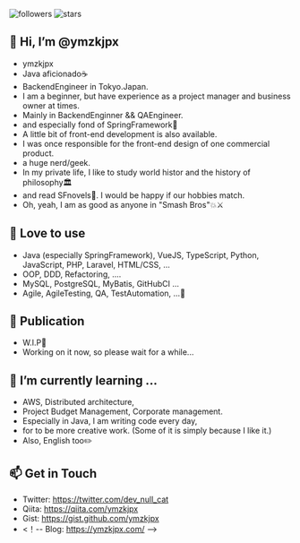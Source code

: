 ![followers](https://img.shields.io/github/followers/ymzkjpx?style=social)
![stars](https://img.shields.io/github/stars/ymzkjpx?style=social)  

## 👋 Hi, I’m @ymzkjpx
- ymzkjpx
- Java aficionado☕ 
- BackendEngineer in Tokyo.Japan.
- I am a beginner, but have experience as a project manager and business owner at times.
- Mainly in BackendEnginner && QAEngineer.
- and especially fond of SpringFramework🍃
- A little bit of front-end development is also available.
- I was once responsible for the front-end design of one commercial product.
- a huge nerd/geek.
- In my private life, I like to study world histor and the history of philosophy🏛️ 
- and read SFnovels🚀. I would be happy if our hobbies match.
- Oh, yeah, I am as good as anyone in "Smash Bros"💥⚔️

## 👀 Love to use
- Java (especially SpringFramework), VueJS, TypeScript, Python, JavaScript, PHP, Laravel, HTML/CSS, ...
- OOP, DDD, Refactoring, ....
- MySQL, PostgreSQL, MyBatis, GitHubCI ...
- Agile, AgileTesting, QA, TestAutomation, ...🤖

## 📝 Publication
- W.I.P👷
- Working on it now, so please wait for a while...

## 🌱 I’m currently learning ...
- AWS, Distributed architecture,
- Project Budget Management, Corporate management.
- Especially in Java, I am writing code every day, 
- for to be more creative work. (Some of it is simply because I like it.)
- Also, English too✏️

## 📫 Get in Touch
- Twitter: https://twitter.com/dev_null_cat
- Qiita: https://qiita.com/ymzkjpx
- Gist: https://gist.github.com/ymzkjpx
- <！-- Blog: https://ymzkjpx.com/ -->
